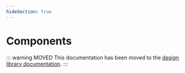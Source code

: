 ```yaml
---
hideSection: true
---
```

# Components

::: warning MOVED
This documentation has been moved to the [design library documentation](../design-library/README.md). 
:::
